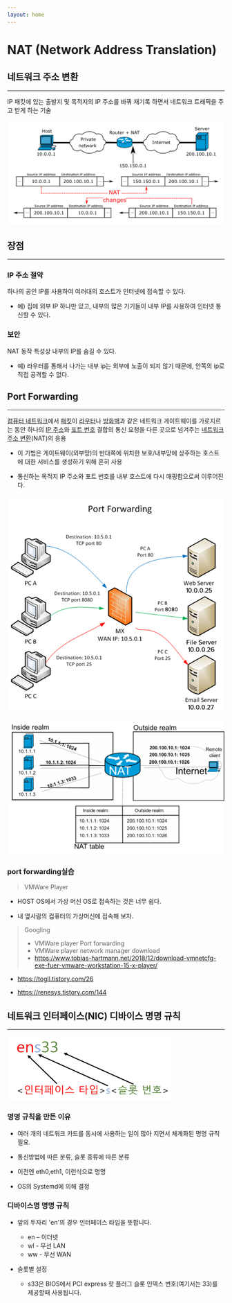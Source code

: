 ```yaml
---
layout: home
---
```


# NAT (Network Address Translation)

## 네트워크 주소 변환 
---
IP 패킷에 있는 출발지 및 목적지의 IP 주소를 바꿔 재기록 하면서 네트워크 트래픽을 주고 받게 하는 기술



![image-20230324183801487](./img/image-20230324183801487.png)



## 장점
---


### IP 주소 절약
하나의 공인 IP를 사용하여 여러대의 호스트가 인터넷에 접속할 수 있다.

* 예) 집에 외부 IP 하나만 있고, 내부의 많은 기기들이 내부 IP를 사용하여 인터넷 통신할 수 있다.



### 보안
NAT 동작 특성상 내부의 IP를 숨길 수 있다.

* 예) 라우터를 통해서 나가는 내부 ip는 외부에 노출이 되지 않기 때문에, 안쪽의 ip로 직접 공격할 수 없다. 



## Port Forwarding 
---
[컴퓨터 네트워크](https://ko.wikipedia.org/wiki/컴퓨터_네트워크)에서 [패킷](https://ko.wikipedia.org/wiki/네트워크_패킷)이 [라우터](https://ko.wikipedia.org/wiki/라우터)나 [방화벽](https://ko.wikipedia.org/wiki/방화벽_(네트워킹))과 같은 네트워크 게이트웨이를 가로지르는 동안 하나의 [IP ](https://ko.wikipedia.org/wiki/IP_주소)[주소](https://ko.wikipedia.org/wiki/IP_주소)와 [포트 번호](https://ko.wikipedia.org/wiki/포트_번호) 결합의 통신 요청을 다른 곳으로 넘겨주는 [네트워크 주소 변환](https://ko.wikipedia.org/wiki/네트워크_주소_변환)(NAT)의 응용

* 이 기법은 게이트웨이(외부망)의 반대쪽에 위치한 보호/내부망에 상주하는 호스트에 대한 서비스를 생성하기 위해 흔히 사용

* 통신하는 목적지 IP 주소와 포트 번호를 내부 호스트에 다시 매핑함으로써 이루어진다.



![image-20230324183932043](./img/image-20230324183932043.png)



![image-20230324183945741](./img/image-20230324183945741.png)



### port forwarding실습 
> VMWare Player

* HOST OS에서 가상 머신 OS로 접속하는 것은 너무 쉽다.

* 내 옆사람의 컴퓨터의 가상머신에 접속해 보자.


> Googling 
> * VMWare player Port forwarding 
> * VMWare player network manager download
> * https://www.tobias-hartmann.net/2018/12/download-vmnetcfg-exe-fuer-vmware-workstation-15-x-player/

* https://togll.tistory.com/26

* https://renesys.tistory.com/144





## 네트워크 인터페이스(NIC) 디바이스 명명 규칙
---

![image-20230324184102345](./img/image-20230324184102345.png)

### 명명 규칙을 만든 이유

* 여러 개의 네트워크 카드를 동시에 사용하는 일이 많아 지면서 체계화된 명명 규칙 필요.

* 통신방법에 따른 분류, 슬롯 종류에 따른 분류

* 이전엔 eth0,eth1, 이런식으로 명명

* OS의 Systemd에 의해 결정



### 디바이스명 명명 규칙

* 앞의 두자리 'en'의 경우 인터페이스 타입을 뜻합니다.
  - en – 이더넷
  - wl - 무선 LAN
  - ww - 무선 WAN

* 슬롯별 설정
  - s33은 BIOS에서 PCI express 핫 플러그 슬롯 인덱스 번호(여기서는 33)를 제공할때 사용됩니다.

